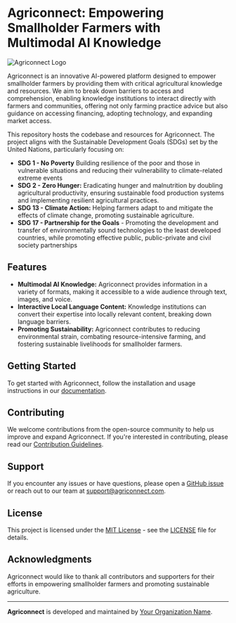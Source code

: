 # Agriconnect: Empowering Smallholder Farmers with Multimodal AI Knowledge

![Agriconnect Logo](link-to-your-logo.png)

Agriconnect is an innovative AI-powered platform designed to empower smallholder farmers by providing them with critical agricultural knowledge and resources. We aim to break down barriers to access and comprehension, enabling knowledge institutions to interact directly with farmers and communities, offering not only farming practice advice but also guidance on accessing financing, adopting technology, and expanding market access.

This repository hosts the codebase and resources for Agriconnect. The project aligns with the Sustainable Development Goals (SDGs) set by the United Nations, particularly focusing on:

- **SDG 1 - No Poverty** Building resilience of the poor and those in vulnerable situations and reducing their vulnerability to climate-related extreme events
- **SDG 2 - Zero Hunger:** Eradicating hunger and malnutrition by doubling agricultural productivity, ensuring sustainable food production systems and implementing resilient agricultural practices.
- **SDG 13 - Climate Action:** Helping farmers adapt to and mitigate the effects of climate change, promoting sustainable agriculture.
- **SDG 17 - Partnership for the Goals** - Promoting the development and transfer of environmentally sound technologies to the least developed countries, while promoting effective public, public-private and civil society partnerships 

## Features

- **Multimodal AI Knowledge:** Agriconnect provides information in a variety of formats, making it accessible to a wide audience through text, images, and voice.
- **Interactive Local Language Content:** Knowledge institutions can convert their expertise into locally relevant content, breaking down language barriers.
- **Promoting Sustainability:** Agriconnect contributes to reducing environmental strain, combating resource-intensive farming, and fostering sustainable livelihoods for smallholder farmers.

## Getting Started

To get started with Agriconnect, follow the installation and usage instructions in our [documentation](link-to-documentation).

## Contributing

We welcome contributions from the open-source community to help us improve and expand Agriconnect. If you're interested in contributing, please read our [Contribution Guidelines](link-to-contributing).

## Support

If you encounter any issues or have questions, please open a [GitHub issue](link-to-issues) or reach out to our team at [support@agriconnect.com](mailto:support@agriconnect.com).

## License

This project is licensed under the [MIT License](link-to-license) - see the [LICENSE](link-to-license) file for details.

## Acknowledgments

Agriconnect would like to thank all contributors and supporters for their efforts in empowering smallholder farmers and promoting sustainable agriculture.

---

**Agriconnect** is developed and maintained by [Your Organization Name](link-to-your-website).
